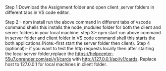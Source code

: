 Step 1:Download the Assignment folder and open client ,server folders in different tabs in VS code editor.

Step 2:- npm install
 run the above command in different tabs of vscode command shells this installs the node_modules folder for both the client and server folders in your local machine.
 step 3:- npm start
     run above command in server folder and client folder in VS code command shell this starts the both applications.(Note:-first start the server folder then client).
 Step 4 (optional):-
    if you want to test the http requests locally then after starting the local server folder,replace the https://helpcenter-55u7.onrender.com/api/v1/cards with http://127.0.0.1/api/v1/cards.
    Replace host to 127.0.0.1 for local machines in client folder.
